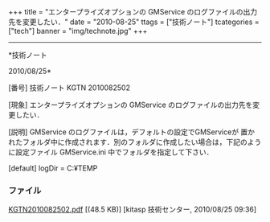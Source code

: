 ﻿+++
title = "エンタープライズオプションの GMService のログファイルの出力先を変更したい．"
date = "2010-08-25"
ttags = ["技術ノート"]
tcategories = ["tech"]
banner = "img/technote.jpg"
+++

-----------------------------------------------------------------------------------------------------------------------------

*技術ノート

2010/08/25*


[番号]
技術ノート KGTN 2010082502

[現象]
エンタープライズオプションの GMService
のログファイルの出力先を変更したい．

[説明]
GMService のログファイルは，デフォルトの設定でGMServiceが
置かれたフォルダ中に作成されます．別のフォルダに作成したい場合は，下記のように設定ファイル
GMService.ini 中でフォルダを指定して下さい．

[default]
logDir = C:¥TEMP


### ファイル

 
 


[KGTN2010082502.pdf](http://techreport.kitasp.net/attachments/download/290/KGTN2010082502.pdf)
 [(48.5 KB)] [kitasp 技術センター, 2010/08/25
09:36]


 


 

